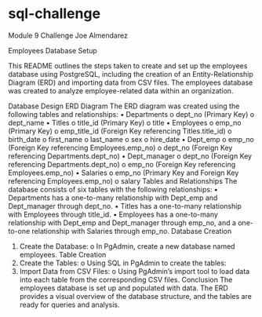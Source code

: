 # sql-challenge
Module 9 Challenge Joe Almendarez

Employees Database Setup

This README outlines the steps taken to create and set up the employees database using PostgreSQL, including the creation of an Entity-Relationship Diagram (ERD) and importing data from CSV files.
The employees database was created to analyze employee-related data within an organization.

Database Design
ERD Diagram
The ERD diagram was created using the following tables and relationships:
•	Departments
o	dept_no (Primary Key)
o	dept_name
•	Titles
o	title_id (Primary Key)
o	title
•	Employees
o	emp_no (Primary Key)
o	emp_title_id (Foreign Key referencing Titles.title_id)
o	birth_date
o	first_name
o	last_name
o	sex
o	hire_date
•	Dept_emp
o	emp_no (Foreign Key referencing Employees.emp_no)
o	dept_no (Foreign Key referencing Departments.dept_no)
•	Dept_manager
o	dept_no (Foreign Key referencing Departments.dept_no)
o	emp_no (Foreign Key referencing Employees.emp_no)
•	Salaries
o	emp_no (Primary Key and Foreign Key referencing Employees.emp_no)
o	salary
Tables and Relationships
The database consists of six tables with the following relationships:
•	Departments has a one-to-many relationship with Dept_emp and Dept_manager through dept_no.
•	Titles has a one-to-many relationship with Employees through title_id.
•	Employees has a one-to-many relationship with Dept_emp and Dept_manager through emp_no, and a one-to-one relationship with Salaries through emp_no.
Database Creation
1.	Create the Database:
o	In PgAdmin, create a new database named employees.
Table Creation
2.	Create the Tables:
o	Using SQL in PgAdmin to create the tables:
3.	Import Data from CSV Files:
o	Using PgAdmin’s import tool to load data into each table from the corresponding CSV files.
Conclusion
The employees database is set up and populated with data. The ERD provides a visual overview of the database structure, and the tables are ready for queries and analysis. 
